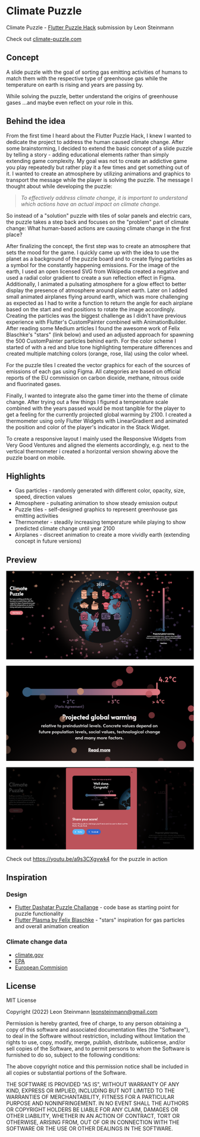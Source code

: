 # Climate Puzzle

Climate Puzzle - [Flutter Puzzle Hack](https://flutterhack.devpost.com/) submission by Leon Steinmann

Check out [climate-puzzle.com](https://climate-puzzle.com/#/)

## Concept

A slide puzzle with the goal of sorting gas emitting activities of humans to match them with the respective type of greenhouse gas while the temperature on earth is rising and years are passing by. 

While solving the puzzle, better understand the origins of greenhouse gases ...and maybe even reflect on your role in this. 

## Behind the idea

From the first time I heard about the Flutter Puzzle Hack, I knew I wanted to dedicate the project to address the human caused climate change. After some brainstorming, I decided to extend the basic concept of a slide puzzle by telling a story - adding educational elements rather than simply extending game complexity. My goal was not to create an addictive game you play repeatedly but rather play it a few times and get something out of it. I wanted to create an atmosphere by utilizing animations and graphics to transport the message while the player is solving the puzzle. The message I thought about while developing the puzzle: 

> *To effectively address climate change, it is important to understand which actions have an actual impact on climate change.*

So instead of a "solution" puzzle with tiles of solar panels and electric cars, the puzzle takes a step back and focuses on the "problem" part of climate change: What human-based actions are causing climate change in the first place? 

After finalizing the concept, the first step was to create an atmosphere that sets the mood for the game. I quickly came up with the idea to use the planet as a background of the puzzle board and to create flying particles as a symbol for the constantly happening emissions. For the image of the earth, I used an open licensed SVG from Wikipedia created a negative and used a radial color gradient to create a sun reflection effect in Figma. Additionally, I animated a pulsating atmosphere for a glow effect to better display the presence of atmosphere around planet earth. 
Later on I added small animated airplanes flying around earth, which was more challenging as expected as I had to write a function to return the angle for each airplane based on the start and end positions to rotate the image accordingly. 
Creating the particles was the biggest challenge as I didn't have previous experience with Flutter's CustomPainter combined with AnimationBuilder. After reading some Medium articles I found the awesome work of Felix Blaschke's "stars" (link below) and used an adjusted approach for spawning the 500 CustomPainter particles behind earth. 
For the color scheme I started of with a red and blue tone highlighting temperature differences and created multiple matching colors (orange, rose, lila) using the color wheel. 

For the puzzle tiles I created the vector graphics for each of the sources of emissions of each gas using Figma. All categories are based on official reports of the EU commission on carbon dioxide, methane, nitrous oxide and fluorinated gases.

Finally, I wanted to integrate also the game timer into the theme of climate change. After trying out a few things I figured a temperature scale combined with the years passed would be most tangible for the player to get a feeling for the currently projected global warming by 2100. I created a thermometer using only Flutter Widgets with LinearGradient and animated the position and color of the player's indicator in the Stack Widget. 

To create a responsive layout I mainly used the Responsive Widgets from Very Good Ventures and aligned the elements accordingly, e.g. next to the vertical thermometer i created a horizontal version showing above the puzzle board on mobile.

## Highlights

- Gas particles - randomly generated with different color, opacity, size, speed, direction values
- Atmosphere - pulsating animation to show steady emission output
- Puzzle tiles - self-designed graphics to represent greenhouse gas emitting activities
- Thermometer - steadily increasing temperature while playing to show predicted climate change until year 2100
- Airplanes - discreet animation to create a more vividly earth (extending concept in future versions)

## Preview

![Preview](assets/images/readme/game_desktop.png)

![thermome](assets/images/readme/thermometer_mobile.png)

![end card](assets/images/readme/endcard_desktop.png)

Check out https://youtu.be/a9s3CXgvwk4 for the puzzle in action

## Inspiration

### Design
- [Flutter Dashatar Puzzle Challange](https://flutter.github.io/samples/slide_puzzle.html) - code base as starting point for puzzle functionality
- [Flutter Plasma by Felix Blaschke](https://flutterplasma.dev/) - "stars" inspiration for gas particles and overall animation creation

### Climate change data

- [climate.gov](https://www.climate.gov/news-features/understanding-climate/climate-change-global-temperature) 
- [EPA](https://www.epa.gov/ghgemissions/overview-greenhouse-gases)
- [European Commision](https://ec.europa.eu/clima/eu-action/fluorinated-greenhouse-gases_en)

## License

MIT License

Copyright (2022) Leon Steinmann leonsteinmann@gmail.com

Permission is hereby granted, free of charge, to any person obtaining a copy of this software and associated documentation files (the  "Software"), to deal in the Software without restriction, including  without limitation the rights to use, copy, modify, merge, publish,  distribute, sublicense, and/or sell copies of the Software, and to  permit persons to whom the Software is furnished to do so, subject to  the following conditions:

The above copyright notice and this permission notice shall be included in all copies or substantial portions of the Software.

THE SOFTWARE IS PROVIDED "AS IS", WITHOUT WARRANTY OF ANY KIND,  EXPRESS OR IMPLIED, INCLUDING BUT NOT LIMITED TO THE WARRANTIES OF  MERCHANTABILITY, FITNESS FOR A PARTICULAR PURPOSE AND NONINFRINGEMENT.  IN NO EVENT SHALL THE AUTHORS OR COPYRIGHT HOLDERS BE LIABLE FOR ANY  CLAIM, DAMAGES OR OTHER LIABILITY, WHETHER IN AN ACTION OF CONTRACT,  TORT OR OTHERWISE, ARISING FROM, OUT OF OR IN CONNECTION WITH THE  SOFTWARE OR THE USE OR OTHER DEALINGS IN THE SOFTWARE.

[license_badge]: https://img.shields.io/badge/license-MIT-blue.svg
[license_link]: https://opensource.org/licenses/MIT